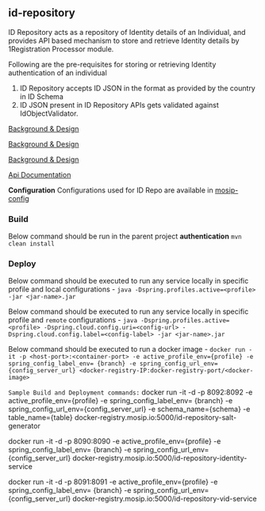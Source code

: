 ## id-repository

ID Repository acts as a repository of Identity details of an Individual, and provides API based mechanism to store and retrieve Identity details by 1Registration Processor module.

Following are the pre-requisites for storing or retrieving Identity authentication of an individual

1. ID Repository accepts ID JSON in the format as provided by the country in ID Schema
2. ID JSON present in ID Repository APIs gets validated against IdObjectValidator.

[Background & Design](../../docs/design/idrepository/identity-service.md)

[Background & Design](../../docs/design/idrepository/vid-service.md)

[Background & Design](../../docs/design/idrepository/salt-generator.md)

[Api Documentation]( https://github.com/mosip/mosip/wiki/ID-Repository-API)

**Configuration**
Configurations used for ID Repo are available in [mosip-config](https://github.com/mosip/mosip-config)


### Build
Below command should be run in the parent project **authentication**
`mvn clean install`

### Deploy
Below command should be executed to run any service locally in specific profile and local configurations - 
`java -Dspring.profiles.active=<profile> -jar <jar-name>.jar`

Below command should be executed to run any service locally in specific profile and `remote` configurations - 
`java -Dspring.profiles.active=<profile> -Dspring.cloud.config.uri=<config-url> -Dspring.cloud.config.label=<config-label> -jar <jar-name>.jar`

Below command should be executed to run a docker image - 
`docker run -it -p <host-port>:<container-port> -e active_profile_env={profile} -e spring_config_label_env= {branch} -e spring_config_url_env={config_server_url} <docker-registry-IP:docker-registry-port/<docker-image>`

`Sample Build and Deployment commands:`
docker run -it -d -p 8092:8092 -e active_profile_env={profile}  -e spring_config_label_env= {branch} -e spring_config_url_env={config_server_url} -e schema_name={schema} -e table_name={table} docker-registry.mosip.io:5000/id-repository-salt-generator

docker run -it -d -p 8090:8090 -e active_profile_env={profile}  -e spring_config_label_env= {branch} -e spring_config_url_env={config_server_url} docker-registry.mosip.io:5000/id-repository-identity-service

docker run -it -d -p 8091:8091 -e active_profile_env={profile}  -e spring_config_label_env= {branch} -e spring_config_url_env={config_server_url} docker-registry.mosip.io:5000/id-repository-vid-service